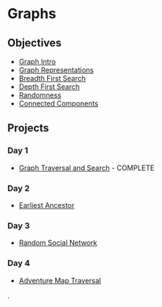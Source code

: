 # Graphs

## Objectives

* [Graph Intro](objectives/graph-intro)
* [Graph Representations](objectives/graph-representations)
* [Breadth First Search](objectives/breadth-first-search)
* [Depth First Search](objectives/depth-first-search)
* [Randomness](objectives/randomness)
* [Connected Components](objectives/connected-components)

## Projects

### Day 1
* [Graph Traversal and Search](projects/graph) - COMPLETE

### Day 2
* [Earliest Ancestor](projects/ancestor)

### Day 3
* [Random Social Network](projects/social)

### Day 4
* [Adventure Map Traversal](projects/adventure)

.
